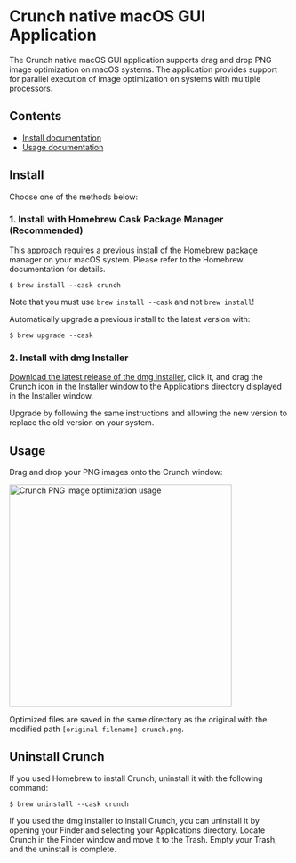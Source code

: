 # Crunch native macOS GUI Application

The Crunch native macOS GUI application supports drag and drop PNG image optimization on macOS systems.  The application provides support for parallel execution of image optimization on systems with multiple processors.  

## Contents

- [Install documentation](#install)
- [Usage documentation](#usage)

## Install

Choose one of the methods below:

### 1. Install with Homebrew Cask Package Manager (Recommended)

This approach requires a previous install of the Homebrew package manager on your macOS system. Please refer to the Homebrew documentation for details.

```
$ brew install --cask crunch
```

Note that you must use `brew install --cask` and not `brew install`!

Automatically upgrade a previous install to the latest version with:

```
$ brew upgrade --cask
```

### 2. Install with dmg Installer

[Download the latest release of the dmg installer](https://github.com/chrissimpkins/Crunch/releases/latest), click it, and drag the Crunch icon in the Installer window to the Applications directory displayed in the Installer window.

Upgrade by following the same instructions and allowing the new version to replace the old version on your system.

## Usage

Drag and drop your PNG images onto the Crunch window:

<img src="https://github.com/chrissimpkins/Crunch/raw/master/img/crunch-ss-2.gif" alt="Crunch PNG image optimization usage" width="400">

Optimized files are saved in the same directory as the original with the modified path `[original filename]-crunch.png`.

## Uninstall Crunch

If you used Homebrew to install Crunch, uninstall it with the following command:

```
$ brew uninstall --cask crunch
```

If you used the dmg installer to install Crunch, you can uninstall it by opening your Finder and selecting your Applications directory.  Locate Crunch in the Finder window and move it to the Trash.  Empty your Trash, and the uninstall is complete.
